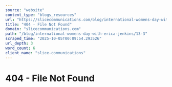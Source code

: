 ```yaml
---
source: "website"
content_type: "blogs_resources"
url: "https://slicecommunications.com/blog/international-womens-day-with-erica-jenkins/13-3"
title: "404 - File Not Found"
domain: "slicecommunications.com"
path: "/blog/international-womens-day-with-erica-jenkins/13-3"
scraped_time: "2025-10-05T00:09:54.293526"
url_depth: 3
word_count: 6
client_name: "slice-communications"
---
```


# 404 - File Not Found